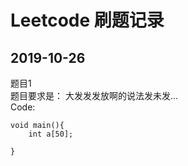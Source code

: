 # Leetcode 刷题记录

## 2019-10-26  
题目1  
题目要求是：  大发发发放啊的说法发未发...   
Code:   
```
void main(){
    int a[50];

}
```